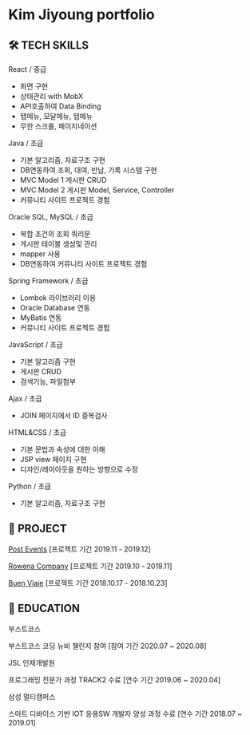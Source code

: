 # Kim Jiyoung portfolio

## 🛠️ TECH SKILLS

React / 중급
- 화면 구현
- 상태관리 with MobX
- API호출하여 Data Binding
- 탭메뉴, 모달메뉴, 탭메뉴
- 무한 스크롤, 페이지네이션

Java / 초급
- 기본 알고리즘, 자료구조 구현
- DB연동하여 조회, 대여, 반납, 기록 시스템 구현
- MVC Model 1 게시판 CRUD
- MVC Model 2 게시판 Model, Service, Controller
- 커뮤니티 사이트 프로젝트 경험

Oracle SQL, MySQL / 초급
- 복합 조건의 조회 쿼리문
- 게시판 테이블 생성및 관리
- mapper 사용
- DB연동하여 커뮤니티 사이트 프로젝트 경험

Spring Framework / 초급
- Lombok 라이브러리 이용
- Oracle Database 연동
- MyBatis 연동
- 커뮤니티 사이트 프로젝트 경험

JavaScript / 초급
- 기본 알고리즘 구현
- 게시판 CRUD
- 검색기능, 파일첨부

Ajax / 초급
- JOIN 페이지에서 ID 중복검사

HTML&CSS / 초급
- 기본 문법과 속성에 대한 이해
- JSP view 페이지 구현
- 디자인/레이아웃을 원하는 방향으로 수정

Python / 초급
- 기본 알고리즘, 자료구조 구현

## 🚢 PROJECT

[Post Events](https://github.com/jiyoungbkim/PostEvents) [프로젝트 기간 2019.11 - 2019.12]

[Rowena Company](https://github.com/jiyoungbkim/RowenaCompany) [프로젝트 기간 2019.10 - 2019.11]

[Buen Viaje](https://github.com/jiyoungbkim/BuenViaje) [프로젝트 기간 2018.10.17 - 2018.10.23]

## 🏫 EDUCATION

부스트코스

부스트코스 코딩 뉴비 챌린지 참여 [참여 기간 2020.07 ~ 2020.08]

JSL 인재개발원

프로그래밍 전문가 과정 TRACK2 수료 [연수 기간 2019.06 ~ 2020.04]

삼성 멀티캠퍼스

스마트 디바이스 기반 IOT 응용SW 개발자 양성 과정 수료 [연수 기간 2018.07 ~ 2019.01]
